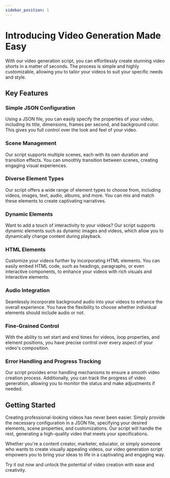 ```yaml
---
sidebar_position: 1
---
```


# Introducing Video Generation Made Easy

With our video generation script, you can effortlessly create stunning video shorts in a matter of seconds. The process is simple and highly customizable, allowing you to tailor your videos to suit your specific needs and style.

## Key Features

### Simple JSON Configuration

Using a JSON file, you can easily specify the properties of your video, including its title, dimensions, frames per second, and background color. This gives you full control over the look and feel of your video.

### Scene Management

Our script supports multiple scenes, each with its own duration and transition effects. You can smoothly transition between scenes, creating engaging visual experiences.

### Diverse Element Types

Our script offers a wide range of element types to choose from, including videos, images, text, audio, albums, and more. You can mix and match these elements to create captivating narratives.

### Dynamic Elements

Want to add a touch of interactivity to your videos? Our script supports dynamic elements such as dynamic images and videos, which allow you to dynamically change content during playback.

### HTML Elements

Customize your videos further by incorporating HTML elements. You can easily embed HTML code, such as headings, paragraphs, or even interactive components, to enhance your videos with rich visuals and interactive elements.

### Audio Integration

Seamlessly incorporate background audio into your videos to enhance the overall experience. You have the flexibility to choose whether individual elements should include audio or not.

### Fine-Grained Control

With the ability to set start and end times for videos, loop properties, and element positions, you have precise control over every aspect of your video's composition.

### Error Handling and Progress Tracking

Our script provides error handling mechanisms to ensure a smooth video creation process. Additionally, you can track the progress of video generation, allowing you to monitor the status and make adjustments if needed.

## Getting Started

Creating professional-looking videos has never been easier. Simply provide the necessary configuration in a JSON file, specifying your desired elements, scene properties, and customizations. Our script will handle the rest, generating a high-quality video that meets your specifications.

Whether you're a content creator, marketer, educator, or simply someone who wants to create visually appealing videos, our video generation script empowers you to bring your ideas to life in a captivating and engaging way.

Try it out now and unlock the potential of video creation with ease and creativity.
